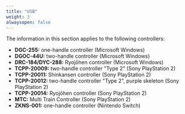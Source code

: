 ```yaml
---
title: "USB"
weight: 3
alwaysopen: false
---
```


The information in this section applies to the following controllers:

- **DGC-255:** one-handle controller (Microsoft Windows)
- **DGOC-44U:** two-handle controller (Microsoft Windows)
- **DRC-184/DYC-288:** Ryojōhen controller (Microsoft Windows)
- **TCPP-20009:** two-handle controller "Type 2" (Sony PlayStation 2)
- **TCPP-20011:** Shinkansen controller (Sony PlayStation 2)
- **TCPP-20012:** two-handle controller "Type 2", purple skeleton (Sony PlayStation 2)
- **TCPP-20014:** Ryojōhen controller (Sony PlayStation 2)
- **MTC:** Multi Train Controller (Sony PlayStation 2)
- **ZKNS-001:** one-handle controller (Nintendo Switch)

